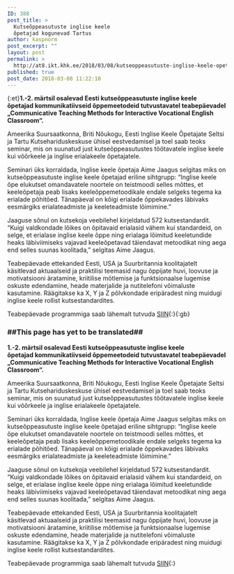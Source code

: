 ```yaml
---
ID: 388
post_title: >
  Kutseõppeasutuste inglise keele
  õpetajad kogunevad Tartus
author: kaspnorm
post_excerpt: ""
layout: post
permalink: >
  http://at8.ikt.khk.ee/2018/03/08/kutseoppeasutuste-inglise-keele-opetajad-kogunevad-tartus/
published: true
post_date: 2018-03-08 11:22:10
---
```

{:et}<strong>1.-2. märtsil osalevad Eesti kutseõppeasutuste inglise keele õpetajad kommunikatiivseid õppemeetodeid tutvustavatel teabepäevadel „Communicative Teaching Methods for Interactive Vocational English Classroom“.</strong>

Ameerika Suursaatkonna, Briti Nõukogu, Eesti Inglise Keele Õpetajate Seltsi ja Tartu Kutsehariduskeskuse ühisel eestvedamisel ja toel saab teoks seminar, mis on suunatud just kutseõppeasutustes töötavatele inglise keele kui võõrkeele ja inglise erialakeele õpetajatele.

Seminari üks korraldada, Inglise keele õpetaja Aime Jaagus selgitas miks on kutseõppeasutuste inglise keele õpetajad eriline sihtgrupp: “Inglise keele õpe elukutset omandavatele noortele on teistmoodi selles mõttes, et keeleõpetaja peab lisaks keeleõppemetoodikale endale selgeks tegema ka erialade põhitõed. Tänapäeval on kõigi erialade õppekavades läbivaks eesmärgiks erialateadmiste ja keeleteadmiste lõimimine.”

Jaaguse sõnul on kutsekoja veebilehel kirjeldatud 572 kutsestandardit. “Kuigi valdkondade lõikes on õpitavaid erialasid vähem kui standardeid, on selge, et erialase inglise keele õppe ning erialaga lõimitud keeletundide heaks läbiviimiseks vajavad keeleõpetavad täiendavat metoodikat ning aega end selles suunas koolitada,” selgitas Aime Jaagus.

Teabepäevade ettekanded Eesti, USA ja Suurbritannia koolitajatelt käsitlevad aktuaalseid ja praktilisi teemasid nagu õppijate huvi, loovuse ja motivatsiooni äratamine, kriitilise mõtlemise ja funktsionaalse lugemise oskuste edendamine, heade materjalide ja nutitelefoni võimaluste kasutamine. Räägitakse ka X, Y ja Z põlvkondade eripäradest ning muidugi inglise keele rollist kutsestandardites.

Teabepäevade programmiga saab lähemalt tutvuda <a href="http://khk.ee/uploads/2018-Mar-1-2-Program.pdf">SIIN</a>{:}{:gb}<h3>##This page has yet to be translated##</h3>
<strong>1.-2. märtsil osalevad Eesti kutseõppeasutuste inglise keele õpetajad kommunikatiivseid õppemeetodeid tutvustavatel teabepäevadel „Communicative Teaching Methods for Interactive Vocational English Classroom“.</strong>

Ameerika Suursaatkonna, Briti Nõukogu, Eesti Inglise Keele Õpetajate Seltsi ja Tartu Kutsehariduskeskuse ühisel eestvedamisel ja toel saab teoks seminar, mis on suunatud just kutseõppeasutustes töötavatele inglise keele kui võõrkeele ja inglise erialakeele õpetajatele.

Seminari üks korraldada, Inglise keele õpetaja Aime Jaagus selgitas miks on kutseõppeasutuste inglise keele õpetajad eriline sihtgrupp: “Inglise keele õpe elukutset omandavatele noortele on teistmoodi selles mõttes, et keeleõpetaja peab lisaks keeleõppemetoodikale endale selgeks tegema ka erialade põhitõed. Tänapäeval on kõigi erialade õppekavades läbivaks eesmärgiks erialateadmiste ja keeleteadmiste lõimimine.”

Jaaguse sõnul on kutsekoja veebilehel kirjeldatud 572 kutsestandardit. “Kuigi valdkondade lõikes on õpitavaid erialasid vähem kui standardeid, on selge, et erialase inglise keele õppe ning erialaga lõimitud keeletundide heaks läbiviimiseks vajavad keeleõpetavad täiendavat metoodikat ning aega end selles suunas koolitada,” selgitas Aime Jaagus.

Teabepäevade ettekanded Eesti, USA ja Suurbritannia koolitajatelt käsitlevad aktuaalseid ja praktilisi teemasid nagu õppijate huvi, loovuse ja motivatsiooni äratamine, kriitilise mõtlemise ja funktsionaalse lugemise oskuste edendamine, heade materjalide ja nutitelefoni võimaluste kasutamine. Räägitakse ka X, Y ja Z põlvkondade eripäradest ning muidugi inglise keele rollist kutsestandardites.

Teabepäevade programmiga saab lähemalt tutvuda <a href="http://khk.ee/uploads/2018-Mar-1-2-Program.pdf">SIIN</a>{:}